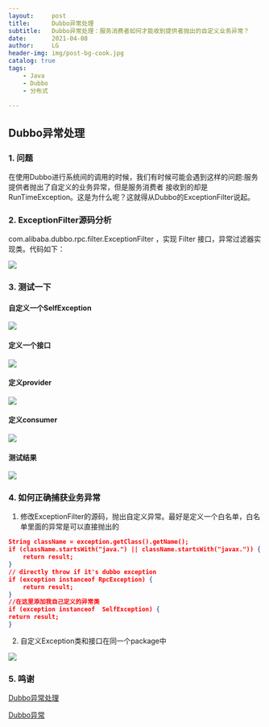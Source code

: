 ```yaml
---
layout:     post
title:      Dubbo异常处理
subtitle:   Dubbo异常处理：服务消费者如何才能收到提供者抛出的自定义业务异常？
date:       2021-04-08
author:     LG
header-img: img/post-bg-cook.jpg
catalog: true
tags:
    - Java
    - Dubbo
    - 分布式
    
---
```




##  Dubbo异常处理


### 1. 问题

在使用Dubbo进行系统间的调用的时候，我们有时候可能会遇到这样的问题:服务提供者抛出了自定义的业务异常，但是服务消费者
接收到的却是RunTimeException。这是为什么呢？这就得从Dubbo的ExceptionFilter说起。


### 2. ExceptionFilter源码分析

com.alibaba.dubbo.rpc.filter.ExceptionFilter ，实现 Filter 接口，异常过滤器实现类。代码如下：

![](https://tva1.sinaimg.cn/large/008i3skNgy1gqsgyrvbxoj31e00u04bv.jpg)


### 3. 测试一下

#### 自定义一个SelfException
![](https://tva1.sinaimg.cn/large/008i3skNgy1gqsh7kkfl7j316g0m477f.jpg)

#### 定义一个接口
![](https://tva1.sinaimg.cn/large/008i3skNgy1gqsh7u2bm8j30sa09y3z3.jpg)

#### 定义provider
![](https://tva1.sinaimg.cn/large/008i3skNgy1gqsh82m8mej31u50u0dlu.jpg)

#### 定义consumer
![](https://tva1.sinaimg.cn/large/008i3skNgy1gqsh8inv92j31mu0u0n5l.jpg)

#### 测试结果
![](https://tva1.sinaimg.cn/large/008i3skNgy1gqshhh94yvj323g0lcdnx.jpg)

### 4. 如何正确捕获业务异常

1. 修改ExceptionFilter的源码，抛出自定义异常。最好是定义一个白名单，白名单里面的异常是可以直接抛出的

```json
String className = exception.getClass().getName();
if (className.startsWith("java.") || className.startsWith("javax.")) {
	return result;
}
// directly throw if it's dubbo exception
if (exception instanceof RpcException) {
	return result;
}
//在这里添加我自己定义的异常类
if (exception instanceof  SelfException) {
return result;
}
```

2. 自定义Exception类和接口在同一个package中

![](https://tva1.sinaimg.cn/large/008i3skNgy1gqshmfkgesj30n40ge0ua.jpg)


### 5. 鸣谢

[Dubbo异常处理](https://www.cnblogs.com/luozhiyun/p/10251585.html)

[Dubbo异常](http://svip.iocoder.cn/Dubbo/filter-exception-filter/)